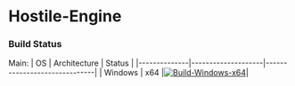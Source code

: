 # Hostile-Engine
### Build Status
Main:
| OS           | Architecture       | Status                       |
|--------------|--------------------|------------------------------|
| Windows      | x64                |[![Build-Windows-x64](https://github.com/Environmental-Corporate-Solutions/Hostile-Engine/actions/workflows/build_win_64.yml/badge.svg?branch=main)](https://github.com/Environmental-Corporate-Solutions/Hostile-Engine/actions/workflows/build_win_64.yml)|
